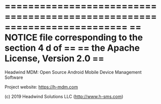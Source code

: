 =========================================================================
==  NOTICE file corresponding to the section 4 d of                    ==
==  the Apache License, Version 2.0                                    ==
=========================================================================

Headwind MDM: Open Source Android Mobile Device Management Software

Project website: https://h-mdm.com

(c) 2019 Headwind Solutions LLC (http://www.h-sms.com)
